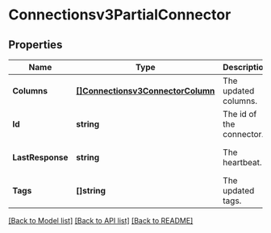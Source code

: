 # Connectionsv3PartialConnector

## Properties
Name | Type | Description | Notes
------------ | ------------- | ------------- | -------------
**Columns** | [**[]Connectionsv3ConnectorColumn**](connectionsv3ConnectorColumn.md) | The updated columns. | [optional] [default to null]
**Id** | **string** | The id of the connector. | [optional] [default to null]
**LastResponse** | **string** | The heartbeat. | [optional] [default to null]
**Tags** | **[]string** | The updated tags. | [optional] [default to null]

[[Back to Model list]](../README.md#documentation-for-models) [[Back to API list]](../README.md#documentation-for-api-endpoints) [[Back to README]](../README.md)

